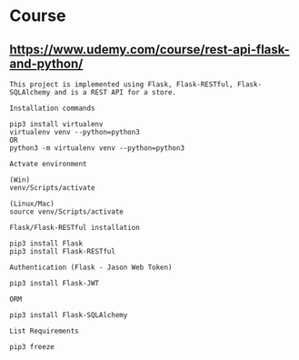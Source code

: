 # Course
## https://www.udemy.com/course/rest-api-flask-and-python/

```
This project is implemented using Flask, Flask-RESTful, Flask-SQLAlchemy and is a REST API for a store.
```

```
Installation commands
```
    pip3 install virtualenv    
    virtualenv venv --python=python3
    OR 
    python3 -m virtualenv venv --python=python3

```
Actvate environment
```
    (Win)
    venv/Scripts/activate

    (Linux/Mac)
    source venv/Scripts/activate


```
Flask/Flask-RESTful installation
```
    pip3 install Flask
    pip3 install Flask-RESTful


```
Authentication (Flask - Jason Web Token)
```
    pip3 install Flask-JWT


```
ORM
```
    pip3 install Flask-SQLAlchemy


```
List Requirements
```
    pip3 freeze